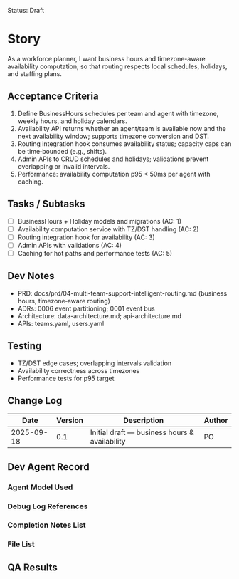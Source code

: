 Status: Draft

# Story
As a workforce planner,
I want business hours and timezone-aware availability computation,
so that routing respects local schedules, holidays, and staffing plans.

## Acceptance Criteria
1. Define BusinessHours schedules per team and agent with timezone, weekly hours, and holiday calendars.
2. Availability API returns whether an agent/team is available now and the next availability window; supports timezone conversion and DST.
3. Routing integration hook consumes availability status; capacity caps can be time‑bounded (e.g., shifts).
4. Admin APIs to CRUD schedules and holidays; validations prevent overlapping or invalid intervals.
5. Performance: availability computation p95 < 50ms per agent with caching.

## Tasks / Subtasks
- [ ] BusinessHours + Holiday models and migrations (AC: 1)
- [ ] Availability computation service with TZ/DST handling (AC: 2)
- [ ] Routing integration hook for availability (AC: 3)
- [ ] Admin APIs with validations (AC: 4)
- [ ] Caching for hot paths and performance tests (AC: 5)

## Dev Notes
- PRD: docs/prd/04-multi-team-support-intelligent-routing.md (business hours, timezone‑aware routing)
- ADRs: 0006 event partitioning; 0001 event bus
- Architecture: data-architecture.md; api-architecture.md
- APIs: teams.yaml, users.yaml

## Testing
- TZ/DST edge cases; overlapping intervals validation
- Availability correctness across timezones
- Performance tests for p95 target

## Change Log
| Date       | Version | Description                                      | Author |
|------------|---------|--------------------------------------------------|--------|
| 2025-09-18 | 0.1     | Initial draft — business hours & availability   | PO     |

## Dev Agent Record

### Agent Model Used
<record at implementation time>

### Debug Log References
<links at implementation time>

### Completion Notes List
<notes at implementation time>

### File List
<files at implementation time>

## QA Results
<QA to fill>

